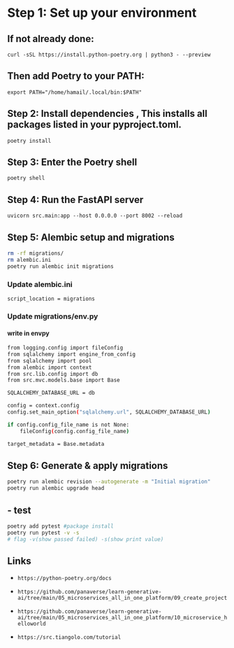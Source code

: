 # Step 1: Set up your environment

## If not already done:

`curl -sSL https://install.python-poetry.org | python3 - --preview`

## Then add Poetry to your PATH:

`export PATH="/home/hamail/.local/bin:$PATH"`

## Step 2: Install dependencies , This installs all packages listed in your pyproject.toml.

`poetry install`

## Step 3: Enter the Poetry shell

`poetry shell`

## Step 4: Run the FastAPI server

`uvicorn src.main:app --host 0.0.0.0 --port 8002 --reload`

## Step 5: Alembic setup and migrations

```bash
rm -rf migrations/
rm alembic.ini
poetry run alembic init migrations
```

### Update alembic.ini

`script_location = migrations`

### Update migrations/env.py

#### write in envpy

```bash
from logging.config import fileConfig
from sqlalchemy import engine_from_config
from sqlalchemy import pool
from alembic import context
from src.lib.config import db
from src.mvc.models.base import Base

SQLALCHEMY_DATABASE_URL = db

config = context.config
config.set_main_option("sqlalchemy.url", SQLALCHEMY_DATABASE_URL)

if config.config_file_name is not None:
    fileConfig(config.config_file_name)

target_metadata = Base.metadata
```

## Step 6: Generate & apply migrations

```bash
poetry run alembic revision --autogenerate -m "Initial migration"
poetry run alembic upgrade head
```

## - test

```bash
poetry add pytest #package install
poetry run pytest -v -s
# flag -v(show passed failed) -s(show print value)
```

## Links

- `https://python-poetry.org/docs`
- `https://github.com/panaverse/learn-generative-ai/tree/main/05_microservices_all_in_one_platform/09_create_project`
- `https://github.com/panaverse/learn-generative-ai/tree/main/05_microservices_all_in_one_platform/10_microservice_helloworld`

- `https://src.tiangolo.com/tutorial`
